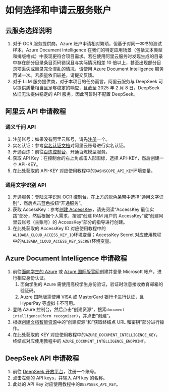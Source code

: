 # 如何选择和申请云服务账户

## 云服务选择说明

1. 对于 OCR 服务提供商，Azure 账户申请相对繁琐，但基于对同一本书的测试样本，Azure Document Intelligence 在我们的特定应用场景（包括文本类型和排版格式）中表现更符合项目需求。若在使用阿里云服务时发现生成的目录中存在部分目录条目页码错误且与实际情况相差 10 倍以上，甚至出现部分目录项丢失或目录完全混乱的情况，请使用 Azure Document Intelligence 服务再试一次。若质量依旧较差，请提交反馈。
2. 对于 LLM 服务提供商，对于本项目的任务而言，阿里云服务与 DeepSeek 可以提供质量相当且足够稳定的响应，且截至 2025 年 2 月 8 日，DeepSeek 依旧无法提供稳定的 API 服务，因此可暂时不配置 DeepSeek。

## 阿里云 API 申请教程

### 通义千问 API

1. 注册账号：如果没有阿里云账号，请先[注册](https://account.aliyun.com/register/qr_register.htm?spm=a2c4g.11186623.0.0.5f7c5bbfotWlj8&oauth_callback=https%3A%2F%2Fbailian.console.aliyun.com%2F%3FapiKey%3D1)一个。
2. 实名认证：参考[实名认证文档](https://help.aliyun.com/zh/account/user-guide/individual-identities?spm=a2c4g.11186623.0.0.5f7cb0a8OQmG74)对阿里云账号进行实名认证。
3. 开通百炼：前往[百炼控制台](https://bailian.console.aliyun.com/?spm=a2c4g.11186623.0.0.5f7c5bbfotWlj8#/model-market)，开通百炼模型服务。
4. 获取 API Key：在控制台的右上角点击人形图标，选择 API-KEY，然后创建一个 API-KEY。
5. 在此处获取的 API-KEY 对应使用教程中的`DASHSCOPE_API_KEY`环境变量。

### 通用文字识别 API

1. 开通服务：登陆[文字识别 OCR 控制台](https://ocr.console.aliyun.com/?spm=a2c4g.11186623.0.0.612ac0e1o3lBvJ)，在上方的灰色条带中选择“通用文字识别”，然后点击蓝色按钮“开通服务”。
2. 获取 AccessKey：参考[创建 AccessKey](https://help.aliyun.com/zh/ram/user-guide/create-an-accesskey-pair?spm=a2c4g.11186623.0.0.612ac0e1o3lBvJ)，请先阅读“AccessKey 最佳实践”部分，然后根据个人需求，按照“创建 RAM 用户的 AccessKey”或“创建阿里云账号（主账号）的 AccessKey”部分的指导进行创建。
3. 在此处获取的 AccessKey ID 对应使用教程中的`ALIBABA_CLOUD_ACCESS_KEY_ID`环境变量；AccessKey Secret 对应使用教程中的`ALIBABA_CLOUD_ACCESS_KEY_SECRET`环境变量。

## Azure Document Intelligence 申请教程

1. 前往[面向学生的 Azure](https://azure.microsoft.com/zh-cn/free/students) 或 [Azure 国际版官网](https://azure.microsoft.com/zh-cn/)创建并登录 Microsoft 帐户，进行相应身份认证。
   1. 面向学生的 Azure 需使用高校学生身份验证，验证时注意接收教育邮箱的验证码。
   2. Auzre 国际版需使用 VISA 或 MasterCard 银行卡进行认证，且 HyperPay 等虚拟卡不可用。
2. 登陆 Azure 控制台，然后点击“创建资源”，搜索`document intelligence(form recognizer)`，并点击“创建”。
3. 根据[创建文档智能资源](https://learn.microsoft.com/zh-cn/azure/ai-services/document-intelligence/how-to-guides/create-document-intelligence-resource?view=doc-intel-4.0.0)中的“创建资源”和“获取终结点 URL 和密钥”部分进行操作。
4. 在此处获取的 KEY 对应使用教程中的`AZURE_DOCUMENT_INTELLIGENCE_KEY`，终结点对应使用教程中的 `AZURE_DOCUMENT_INTELLIGENCE_ENDPOINT`。

## DeepSeek API 申请教程

1. 前往 [DeepSeek 开放平台](https://platform.deepseek.com/)，注册一个账号。
2. 点击左侧的 API keys，并输入 API key 的名称。
3. 此处的 API Key 对应使用教程中的`DEEPSEEK_API_KEY`。
